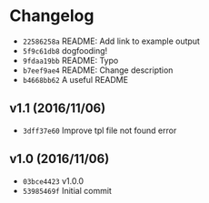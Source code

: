 # Changelog
- `22586258a` README: Add link to example output
- `5f9c61db8` dogfooding!
- `9fdaa19bb` README: Typo
- `b7eef9ae4` README: Change description
- `b4668bb62` A useful README

## v1.1 (2016/11/06)
- `3dff37e60` Improve tpl file not found error

## v1.0 (2016/11/06)
- `03bce4423` v1.0.0
- `53985469f` Initial commit
